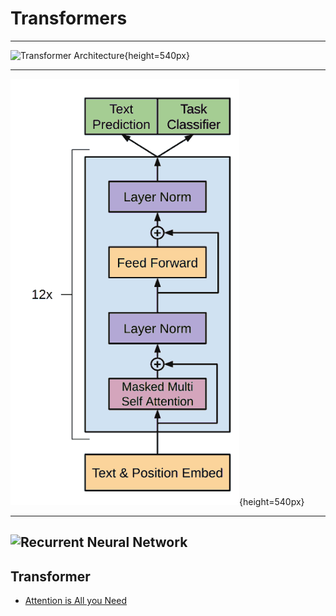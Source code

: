 Transformers
============

---

![Transformer Architecture](https://upload.wikimedia.org/wikipedia/commons/8/8f/The-Transformer-model-architecture.png){height=540px}

---

![GPT-1 Decoder-only Transformer](media/gpt1.png){height=540px}

---

![Recurrent Neural Network](https://upload.wikimedia.org/wikipedia/commons/b/b5/Recurrent_neural_network_unfold.svg)
---

Transformer
-----------

- [Attention is All you Need](https://arxiv.org/pdf/1706.03762.pdf)
